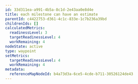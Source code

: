 ```yaml
---
id: 33d311ea-a991-4b5a-8c1d-2e43aa0e8d4e
title: each milestone can have an estimate
parentId: c4422753-d361-4c1c-833e-1c7b236a39bd
childrenIds: []
calculatedMetrics:
  readinessLevel: 3
  targetReadinessLevel: 4
  workRemaining: 4
nodeState: active
type: waypoint
setMetrics:
  targetReadinessLevel: 4
  workRemaining: 4
metadata:
  referenceMapNodeId: b4a73d3a-6ce5-4cde-b711-30526124de43
---
```

